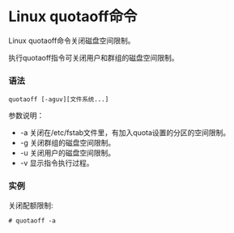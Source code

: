 # Linux quotaoff命令

Linux quotaoff命令关闭磁盘空间限制。

执行quotaoff指令可关闭用户和群组的磁盘空间限制。

### 语法

    quotaoff [-aguv][文件系统...]

参数说明：

- -a   关闭在/etc/fstab文件里，有加入quota设置的分区的空间限制。
- -g   关闭群组的磁盘空间限制。
- -u   关闭用户的磁盘空间限制。
- -v   显示指令执行过程。

### 实例

关闭配额限制:

    # quotaoff -a
    